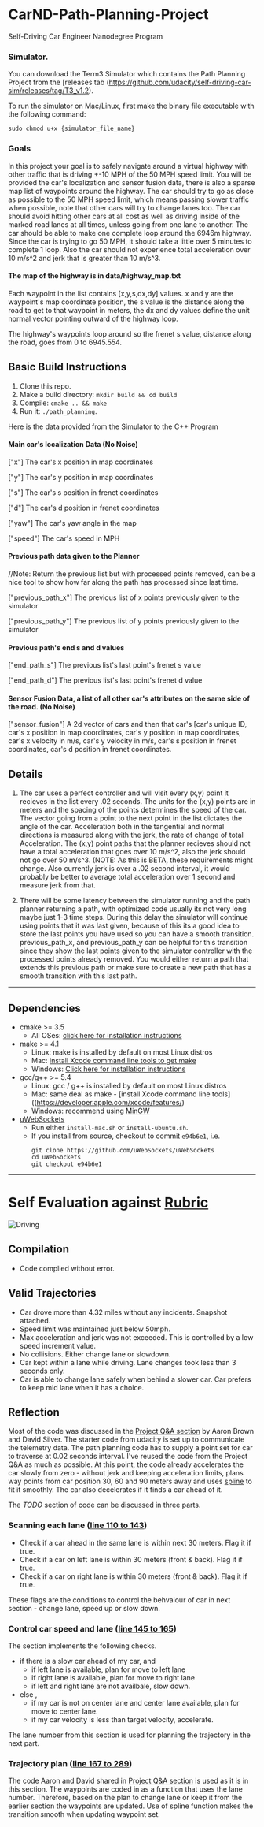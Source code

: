 # CarND-Path-Planning-Project
Self-Driving Car Engineer Nanodegree Program
   
### Simulator.
You can download the Term3 Simulator which contains the Path Planning Project from the [releases tab (https://github.com/udacity/self-driving-car-sim/releases/tag/T3_v1.2).  

To run the simulator on Mac/Linux, first make the binary file executable with the following command:
```shell
sudo chmod u+x {simulator_file_name}
```

### Goals
In this project your goal is to safely navigate around a virtual highway with other traffic that is driving +-10 MPH of the 50 MPH speed limit. You will be provided the car's localization and sensor fusion data, there is also a sparse map list of waypoints around the highway. The car should try to go as close as possible to the 50 MPH speed limit, which means passing slower traffic when possible, note that other cars will try to change lanes too. The car should avoid hitting other cars at all cost as well as driving inside of the marked road lanes at all times, unless going from one lane to another. The car should be able to make one complete loop around the 6946m highway. Since the car is trying to go 50 MPH, it should take a little over 5 minutes to complete 1 loop. Also the car should not experience total acceleration over 10 m/s^2 and jerk that is greater than 10 m/s^3.

#### The map of the highway is in data/highway_map.txt
Each waypoint in the list contains  [x,y,s,dx,dy] values. x and y are the waypoint's map coordinate position, the s value is the distance along the road to get to that waypoint in meters, the dx and dy values define the unit normal vector pointing outward of the highway loop.

The highway's waypoints loop around so the frenet s value, distance along the road, goes from 0 to 6945.554.

## Basic Build Instructions

1. Clone this repo.
2. Make a build directory: `mkdir build && cd build`
3. Compile: `cmake .. && make`
4. Run it: `./path_planning`.

Here is the data provided from the Simulator to the C++ Program

#### Main car's localization Data (No Noise)

["x"] The car's x position in map coordinates

["y"] The car's y position in map coordinates

["s"] The car's s position in frenet coordinates

["d"] The car's d position in frenet coordinates

["yaw"] The car's yaw angle in the map

["speed"] The car's speed in MPH

#### Previous path data given to the Planner

//Note: Return the previous list but with processed points removed, can be a nice tool to show how far along
the path has processed since last time. 

["previous_path_x"] The previous list of x points previously given to the simulator

["previous_path_y"] The previous list of y points previously given to the simulator

#### Previous path's end s and d values 

["end_path_s"] The previous list's last point's frenet s value

["end_path_d"] The previous list's last point's frenet d value

#### Sensor Fusion Data, a list of all other car's attributes on the same side of the road. (No Noise)

["sensor_fusion"] A 2d vector of cars and then that car's [car's unique ID, car's x position in map coordinates, car's y position in map coordinates, car's x velocity in m/s, car's y velocity in m/s, car's s position in frenet coordinates, car's d position in frenet coordinates. 

## Details

1. The car uses a perfect controller and will visit every (x,y) point it recieves in the list every .02 seconds. The units for the (x,y) points are in meters and the spacing of the points determines the speed of the car. The vector going from a point to the next point in the list dictates the angle of the car. Acceleration both in the tangential and normal directions is measured along with the jerk, the rate of change of total Acceleration. The (x,y) point paths that the planner recieves should not have a total acceleration that goes over 10 m/s^2, also the jerk should not go over 50 m/s^3. (NOTE: As this is BETA, these requirements might change. Also currently jerk is over a .02 second interval, it would probably be better to average total acceleration over 1 second and measure jerk from that.

2. There will be some latency between the simulator running and the path planner returning a path, with optimized code usually its not very long maybe just 1-3 time steps. During this delay the simulator will continue using points that it was last given, because of this its a good idea to store the last points you have used so you can have a smooth transition. previous_path_x, and previous_path_y can be helpful for this transition since they show the last points given to the simulator controller with the processed points already removed. You would either return a path that extends this previous path or make sure to create a new path that has a smooth transition with this last path.

---

## Dependencies

* cmake >= 3.5
  * All OSes: [click here for installation instructions](https://cmake.org/install/)
* make >= 4.1
  * Linux: make is installed by default on most Linux distros
  * Mac: [install Xcode command line tools to get make](https://developer.apple.com/xcode/features/)
  * Windows: [Click here for installation instructions](http://gnuwin32.sourceforge.net/packages/make.htm)
* gcc/g++ >= 5.4
  * Linux: gcc / g++ is installed by default on most Linux distros
  * Mac: same deal as make - [install Xcode command line tools]((https://developer.apple.com/xcode/features/)
  * Windows: recommend using [MinGW](http://www.mingw.org/)
* [uWebSockets](https://github.com/uWebSockets/uWebSockets)
  * Run either `install-mac.sh` or `install-ubuntu.sh`.
  * If you install from source, checkout to commit `e94b6e1`, i.e.
    ```
    git clone https://github.com/uWebSockets/uWebSockets 
    cd uWebSockets
    git checkout e94b6e1
    ```
---
# Self Evaluation against [Rubric](https://review.udacity.com/#!/rubrics/1971/view)
![Driving](report/driving_success.png)

## Compilation
* Code complied without error.

## Valid Trajectories
* Car drove more than 4.32 miles without any incidents. Snapshot attached.
* Speed limit was maintained just below 50mph.
* Max acceleration and jerk was not exceeded. This is controlled by a low speed increment value.
* No collisions. Either change lane or slowdown.
* Car kept within a lane while driving. Lane changes took less than 3 seconds only.
* Car is able to change lane safely when behind a slower car. Car prefers to keep mid lane when it has a choice.

## Reflection
Most of the code was discussed in the [Project Q&A section](https://youtu.be/7sI3VHFPP0w) by Aaron Brown and David Silver. The starter code from udacity is set up to communicate the telemetry data. The path planning code has to supply a point set for car to traverse at 0.02 seconds interval. I've reused the code from the Project Q&A as much as possible. At this point, the code already accelerates the car slowly from zero - without jerk and keeping acceleration limits, plans way points from car position 30, 60 and 90 meters away and uses [spline](https://kluge.in-chemnitz.de/opensource/spline/) to fit it smoothly. The car also decelerates if it finds a car ahead of it.

The *TODO* section of code can be discussed in three parts.
### Scanning each lane ([line 110 to 143](./src/main.cpp#L110))
- Check if a car ahead in the same lane is within next 30 meters. Flag it if true.
- Check if a car on left lane is within 30 meters (front & back). Flag it if true.
- Check if a car on right lane is within 30 meters (front & back). Flag it if true.

These flags are the conditions to control the behvaiour of car in next section - change lane, speed up or slow down.

### Control car speed and lane ([line 145 to 165](./src/main.cpp#L145))
The section implements the following checks.
 * if there is a slow car ahead of my car, and
    - if left lane is available, plan for move to left lane
    - if right lane is available, plan for move to right lane
    - if left and right lane are not availbale, slow down.
* else , 
    - if my car is not on center lane and center lane available, plan for move to center lane.
    - if my car velocity is less than target velocity, accelerate.

The lane number from this section is used for planning the trajectory in the next part.

### Trajectory plan ([line 167 to 289](./src/main.cpp#L167))
The code Aaron and David shared in [Project Q&A section](https://youtu.be/7sI3VHFPP0w) is used as it is in this section. The waypoints are coded in as a function that uses the lane number. Therefore, based on the  plan to change lane or keep it from the earlier section the waypoints are updated. Use of spline function makes the transition smooth when updating waypoint set. 